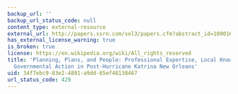 ```yaml
---
backup_url: ''
backup_url_status_code: null
content_type: external-resource
external_url: http://papers.ssrn.com/sol3/papers.cfm?abstract_id=1090161
has_external_license_warning: true
is_broken: true
license: https://en.wikipedia.org/wiki/All_rights_reserved
title: 'Planning, Plans, and People: Professional Expertise, Local Knowledge, and
  Governmental Action in Post-Hurricane Katrina New Orleans'
uid: 34f7ebc9-83e2-4891-a9dd-65ef48138467
url_status_code: 429
---
```

